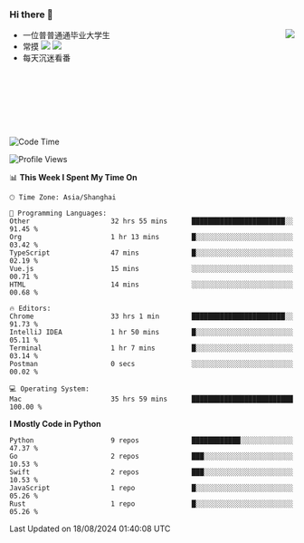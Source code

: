 ### Hi there 👋


<a href="https://github.com/yanlc39">
  <img align="right" src="https://github-readme-stats.vercel.app/api?username=yanlc39&show_icons=true&hide_border=true&icon_color=586069&title_color=a0a9af">
</a>

- 一位普普通通毕业大学生
- 常摸 ![](https://img.shields.io/badge/-Python-3e74a2?style=flat-square&logo=Python&logoColor=fff) ![](https://img.shields.io/badge/-C%2B%2B-brightgreen?style=flat-square)
- 每天沉迷看番



<br><br><br><br><br><br>


<!--START_SECTION:waka-->
![Code Time](http://img.shields.io/badge/Code%20Time-223%20hrs%202%20mins-blue)

![Profile Views](http://img.shields.io/badge/Profile%20Views-0-blue)

📊 **This Week I Spent My Time On** 

```text
🕑︎ Time Zone: Asia/Shanghai

💬 Programming Languages: 
Other                    32 hrs 55 mins      ███████████████████████░░   91.45 % 
Org                      1 hr 13 mins        █░░░░░░░░░░░░░░░░░░░░░░░░   03.42 % 
TypeScript               47 mins             █░░░░░░░░░░░░░░░░░░░░░░░░   02.19 % 
Vue.js                   15 mins             ░░░░░░░░░░░░░░░░░░░░░░░░░   00.71 % 
HTML                     14 mins             ░░░░░░░░░░░░░░░░░░░░░░░░░   00.68 % 

🔥 Editors: 
Chrome                   33 hrs 1 min        ███████████████████████░░   91.73 % 
IntelliJ IDEA            1 hr 50 mins        █░░░░░░░░░░░░░░░░░░░░░░░░   05.11 % 
Terminal                 1 hr 7 mins         █░░░░░░░░░░░░░░░░░░░░░░░░   03.14 % 
Postman                  0 secs              ░░░░░░░░░░░░░░░░░░░░░░░░░   00.02 % 

💻 Operating System: 
Mac                      35 hrs 59 mins      █████████████████████████   100.00 % 
```

**I Mostly Code in Python** 

```text
Python                   9 repos             ████████████░░░░░░░░░░░░░   47.37 % 
Go                       2 repos             ███░░░░░░░░░░░░░░░░░░░░░░   10.53 % 
Swift                    2 repos             ███░░░░░░░░░░░░░░░░░░░░░░   10.53 % 
JavaScript               1 repo              █░░░░░░░░░░░░░░░░░░░░░░░░   05.26 % 
Rust                     1 repo              █░░░░░░░░░░░░░░░░░░░░░░░░   05.26 % 
```




 Last Updated on 18/08/2024 01:40:08 UTC
<!--END_SECTION:waka-->
